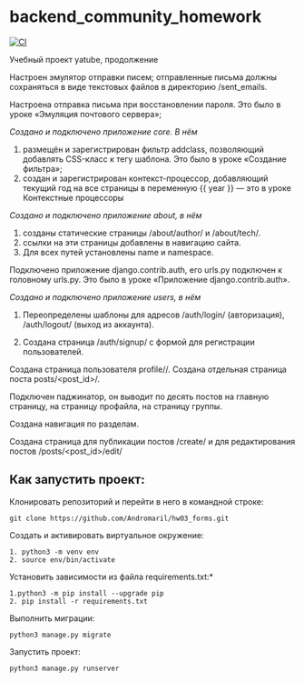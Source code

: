 # backend_community_homework

[![CI](https://github.com/yandex-praktikum/hw03_forms/actions/workflows/python-app.yml/badge.svg?branch=master)](https://github.com/yandex-praktikum/hw03_forms/actions/workflows/python-app.yml)

Учебный проект yatube, продолжение

Настроен эмулятор отправки писем; отправленные письма должны сохраняться в виде текстовых файлов в директорию /sent_emails. 

Настроена отправка письма при восстановлении пароля. Это было в уроке «Эмуляция почтового сервера»;

*Создано и подключено приложение core. В нём*
1. размещён и зарегистрирован фильтр addclass, позволяющий добавлять CSS-класс к тегу шаблона. Это было в уроке «Создание фильтра»;
2. создан и зарегистрирован контекст-процессор, добавляющий текущий год на все страницы в переменную {{ year }} — это в уроке Контекстные процессоры

*Создано и подключено приложение about, в нём*
1. созданы статические страницы /about/author/ и /about/tech/.
2. ссылки на эти страницы добавлены в навигацию сайта.
3. Для всех путей установлены name и namespace.

Подключено приложение django.contrib.auth, его urls.py подключен к головному urls.py. Это было в уроке «Приложение django.contrib.auth».

*Создано и подключено приложение users, в нём*
1. Переопределены шаблоны для адресов
  /auth/login/ (авторизация),
  /auth/logout/ (выход из аккаунта).

2. Создана страница /auth/signup/ с формой для регистрации пользователей.

Создана страница пользователя profile/<username>/.
Создана отдельная страница поста posts/<post_id>/.

Подключен паджинатор, он выводит по десять постов
  на главную страницу,
  на страницу профайла,
  на страницу группы.

Создана навигация по разделам.

Создана страница для публикации постов /create/ и для редактирования постов /posts/<post_id>/edit/


<h2>Как запустить проект:</h2>
Клонировать репозиторий и перейти в него в командной строке:

```
git clone https://github.com/Andromaril/hw03_forms.git
```

Cоздать и активировать виртуальное окружение:

```
1. python3 -m venv env
2. source env/bin/activate
```

Установить зависимости из файла requirements.txt:*

```
1.python3 -m pip install --upgrade pip
2. pip install -r requirements.txt
```

Выполнить миграции:

```
python3 manage.py migrate
```

Запустить проект:

```
python3 manage.py runserver
```
